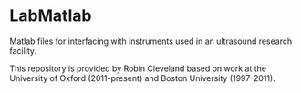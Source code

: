 # LabMatlab
Matlab files for interfacing with instruments used in an ultrasound research facility. 

This repository is provided by Robin Cleveland based on work at the University of Oxford (2011-present) and Boston University (1997-2011).


